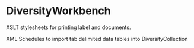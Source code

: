 DiversityWorkbench
==================

XSLT stylesheets for printing label and documents.

XML Schedules to import tab delimited data tables into DiversityCollection
